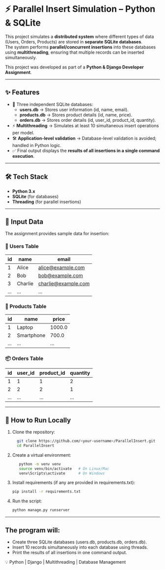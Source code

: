 # ⚡ Parallel Insert Simulation – Python & SQLite

This project simulates a **distributed system** where different types of data (Users, Orders, Products) are stored in **separate SQLite databases**.  
The system performs **parallel/concurrent insertions** into these databases using **multithreading**, ensuring that multiple records can be inserted simultaneously.

This project was developed as part of a **Python & Django Developer Assignment**.

---

## ✨ Features
- 📂 Three independent SQLite databases:
  - **users.db** → Stores user information (id, name, email).  
  - **products.db** → Stores product details (id, name, price).  
  - **orders.db** → Stores order details (id, user_id, product_id, quantity).  
- ⚡ **Multithreading** → Simulates at least 10 simultaneous insert operations per model.  
- 🛠️ **Application-level validation** → Database-level validation is avoided; handled in Python logic.  
- ✅ Final output displays the **results of all insertions in a single command execution**.  

---

## 🛠️ Tech Stack
- **Python 3.x**  
- **SQLite** (for databases)  
- **Threading** (for parallel insertions)  

---

## 📂 Input Data
The assignment provides sample data for insertion:

### 👤 Users Table
| id | name    | email              |
|----|---------|--------------------|
| 1  | Alice   | alice@example.com  |
| 2  | Bob     | bob@example.com    |
| 3  | Charlie | charlie@example.com|
| ...| ...     | ...                |

### 🛒 Products Table
| id | name         | price  |
|----|--------------|--------|
| 1  | Laptop       | 1000.0 |
| 2  | Smartphone   | 700.0  |
| ...| ...          | ...    |

### 📦 Orders Table
| id | user_id | product_id | quantity |
|----|---------|------------|----------|
| 1  | 1       | 1          | 2        |
| 2  | 2       | 2          | 1        |
| ...| ...     | ...        | ...      |

---

## 🚀 How to Run Locally
1. Clone the repository:
   ```bash
     git clone https://github.com/<your-username>/ParallelInsert.git
     cd ParallelInsert
   ```

2. Create a virtual environment:
   ```bash
      python -m venv venv
      source venv/bin/activate   # On Linux/Mac
      venv\Scripts\activate      # On Windows
   ```

3. Install requirements (if any are provided in requirements.txt):
   ```bash
   pip install -r requirements.txt
   ```

3. Run the script:
   ```bash
   python manage.py runserver
   ```

---

## The program will:

- Create three SQLite databases (users.db, products.db, orders.db).
- Insert 10 records simultaneously into each database using threads.
- Print the results of all insertions in one command output.

💡 Python | Django | Multithreading | Database Management
